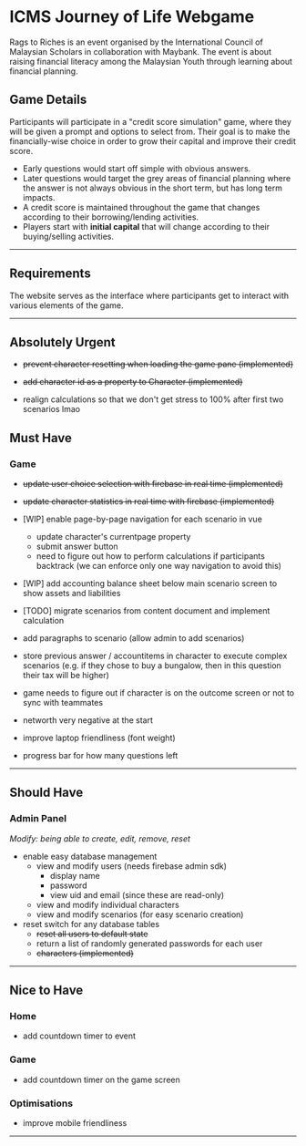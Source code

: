 # ICMS Journey of Life Webgame

Rags to Riches is an event organised by the International Council of Malaysian Scholars in collaboration with Maybank. The event is about raising financial literacy among the Malaysian Youth through learning about financial planning.

## Game Details

Participants will participate in a "credit score simulation" game, where they will be given a prompt and options to select from. Their goal is to make the financially-wise choice in order to grow their capital and improve their credit score.

- Early questions would start off simple with obvious answers.
- Later questions would target the grey areas of financial planning where the answer is not always obvious in the short term, but has long term impacts.
- A credit score is maintained throughout the game that changes according to their borrowing/lending activities.
- Players start with **initial capital** that will change according to their buying/selling activities.

-------------------------------------------------------------------------------

## Requirements

The website serves as the interface where participants get to interact with various elements of the game.

---

## Absolutely Urgent

- ~~prevent character resetting when loading the game pane (implemented)~~
- ~~add character id as a property to Character (implemented)~~

- realign calculations so that we don't get stress to 100% after first two scenarios lmao

## Must Have

### Game

- ~~update user choice selection with firebase in real time (implemented)~~
- ~~update character statistics in real time with firebase (implemented)~~
- [WIP] enable page-by-page navigation for each scenario in vue
    - update character's currentpage property
    - submit answer button
    - need to figure out how to perform calculations if participants backtrack (we can enforce only one way navigation to avoid this)
- [WIP] add accounting balance sheet below main scenario screen to show assets and liabilities
- [TODO] migrate scenarios from content document and implement calculation

- add paragraphs to scenario (allow admin to add scenarios)
- store previous answer / accountitems in character to execute complex scenarios (e.g. if they chose to buy a bungalow, then in this question their tax will be higher)
- game needs to figure out if character is on the outcome screen or not to sync with teammates
- networth very negative at the start
- improve laptop friendliness (font weight)
- progress bar for how many questions left

---

## Should Have

### Admin Panel

_Modify: being able to create, edit, remove, reset_

- enable easy database management
    - view and modify users (needs firebase admin sdk)
        - display name
        - password
        - view uid and email (since these are read-only)
    - view and modify individual characters
    - view and modify scenarios (for easy scenario creation)
- reset switch for any database tables
    - ~~reset all users to default state~~
    - return a list of randomly generated passwords for each user
    - ~~characters (implemented)~~

---

## Nice to Have

### Home

- add countdown timer to event

### Game

- add countdown timer on the game screen

### Optimisations
- improve mobile friendliness

---